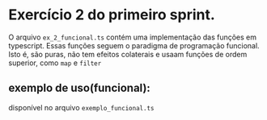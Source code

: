 # Exercício 2 do primeiro sprint.

O arquivo ```ex_2_funcional.ts``` contém uma implementação das funções em typescript.
Essas funções seguem o paradigma de programação funcional. Isto é, são puras, não tem efeitos colaterais e usaam funções de ordem superior, como ```map``` e ```filter```

## exemplo de uso(funcional): 
disponível no arquivo ```exemplo_funcional.ts```


